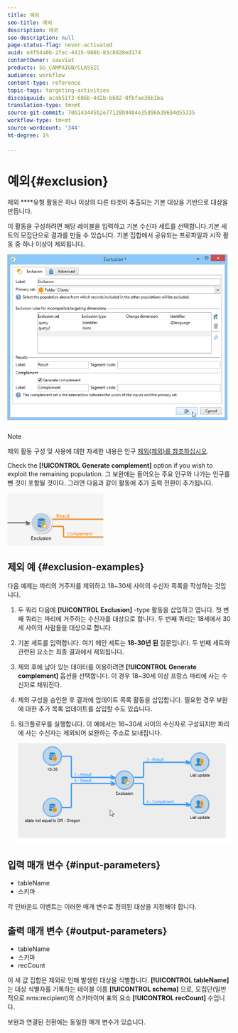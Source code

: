 ```yaml
---
title: 예외
seo-title: 예외
description: 예외
seo-description: null
page-status-flag: never-activated
uuid: e4f54a0b-2fec-4415-986b-83c8928ed174
contentOwner: sauviat
products: SG_CAMPAIGN/CLASSIC
audience: workflow
content-type: reference
topic-tags: targeting-activities
discoiquuid: acab51f3-686b-4d2b-bb02-8fbfae36b1ba
translation-type: tm+mt
source-git-commit: 70b143445b2e77128b9404e35d96b39694d55335
workflow-type: tm+mt
source-wordcount: '344'
ht-degree: 1%

---
```



# 예외{#exclusion}

제외 ****&#x200B;유형 활동은 하나 이상의 다른 타겟이 추출되는 기본 대상을 기반으로 대상을 만듭니다.

이 활동을 구성하려면 해당 레이블을 입력하고 기본 수신자 세트를 선택합니다.기본 세트의 모집단으로 결과를 만들 수 있습니다. 기본 집합에서 공유되는 프로파일과 시작 활동 중 하나 이상이 제외됩니다.

![](assets/s_user_segmentation_exclu.png)

>[!NOTE]
>
>제외 활동 구성 및 사용에 대한 자세한 내용은 인구 [제외(제외)를 참조하십시오](../../workflow/using/targeting-data.md#excluding-a-population--exclusion-).

Check the **[!UICONTROL Generate complement]** option if you wish to exploit the remaining population. 그 보완에는 들어오는 주요 인구와 나가는 인구를 뺀 것이 포함될 것이다. 그러면 다음과 같이 활동에 추가 출력 전환이 추가됩니다.

![](assets/s_user_segmentation_exclu_compl.png)

## 제외 예 {#exclusion-examples}

다음 예제는 파리의 거주자를 제외하고 18~30세 사이의 수신자 목록을 작성하는 것입니다.

1. 두 쿼리 다음에 **[!UICONTROL Exclusion]** -type 활동을 삽입하고 엽니다. 첫 번째 쿼리는 파리에 거주하는 수신자를 대상으로 합니다. 두 번째 쿼리는 18세에서 30세 사이의 사람들을 대상으로 합니다.
1. 기본 세트를 입력합니다. 여기 메인 세트는 **18-30년 된** 질문입니다. 두 번째 세트와 관련된 요소는 최종 결과에서 제외됩니다.
1. 제외 후에 남아 있는 데이터를 이용하려면 **[!UICONTROL Generate complement]** 옵션을 선택합니다. 이 경우 18~30세 이상 프랑스 파리에 사는 수신자로 채워진다.
1. 제외 구성을 승인한 후 결과에 업데이트 목록 활동을 삽입합니다. 필요한 경우 보완에 대한 추가 목록 업데이트를 삽입할 수도 있습니다.
1. 워크플로우를 실행합니다. 이 예에서는 18~30세 사이의 수신자로 구성되지만 파리에 사는 수신자는 제외되어 보완하는 주소로 보내집니다.

   ![](assets/exclusion_example.png)

## 입력 매개 변수 {#input-parameters}

* tableName
* 스키마

각 인바운드 이벤트는 이러한 매개 변수로 정의된 대상을 지정해야 합니다.

## 출력 매개 변수 {#output-parameters}

* tableName
* 스키마
* recCount

이 세 값 집합은 제외로 인해 발생한 대상을 식별합니다. **[!UICONTROL tableName]** 는 대상 식별자를 기록하는 테이블 이름 **[!UICONTROL schema]** 으로, 모집단(일반적으로 nms:recipient)의 스키마이며 표의 요소 **[!UICONTROL recCount]** 수입니다.

보완과 연결된 전환에는 동일한 매개 변수가 있습니다.
